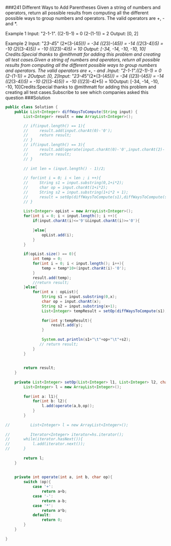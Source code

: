 ###241 Different Ways to Add Parentheses
Given a string of numbers and operators, return all possible results from computing all the different possible ways to group numbers and operators. The valid operators are +, - and *.

Example 1
Input: "2-1-1".
((2-1)-1) = 0
(2-(1-1)) = 2
Output: [0, 2]

Example 2
Input: "2*3-4*5"
(2*(3-(4*5))) = -34
((2*3)-(4*5)) = -14
((2*(3-4))*5) = -10
(2*((3-4)*5)) = -10
(((2*3)-4)*5) = 10
Output: [-34, -14, -10, -10, 10]
Credits:Special thanks to @mithmatt for adding this problem and creating all test cases.Given a string of numbers and operators, return all possible results from computing all the different possible ways to group numbers and operators. The valid operators are +, - and *.Input: "2-1-1".((2-1)-1) = 0
(2-(1-1)) = 2Output: [0, 2]Input: "2*3-4*5"(2*(3-(4*5))) = -34
((2*3)-(4*5)) = -14
((2*(3-4))*5) = -10
(2*((3-4)*5)) = -10
(((2*3)-4)*5) = 10Output: [-34, -14, -10, -10, 10]Credits:Special thanks to @mithmatt for adding this problem and creating all test cases.Subscribe to see which companies asked this question
###Solution
```java
public class Solution {
    public List<Integer> diffWaysToCompute(String input) {
        List<Integer> result = new ArrayList<Integer>();

        // if(input.length() == 1){
        //     result.add(input.charAt(0)-'0');
        //     return result;
        // }
        // if(input.length() == 3){
        //     result.add(operate(input.charAt(0)-'0',input.charAt(2)-'0',input.charAt(1)));   
        //     return result;
        // }
        
        // int len = (input.length() - 1)/2;
        
        // for(int i = 0; i < len ; i ++){
        //     String s1 = input.substring(0,1+i*2);
        //     char op = input.charAt(1+i*2);
        //     String s2 = input.substring(1+i*2 + 1);
        //     result = setOp(diffWaysToCompute(s1),diffWaysToCompute(s2),op);
        // }
        
        List<Integer> opList = new ArrayList<Integer>();
        for(int i = 0; i < input.length(); i ++){
            if(input.charAt(i)<='9'&&input.charAt(i)>='0'){
                
            }else{
                opList.add(i);
            }
        }
        
        if(opList.size() == 0){
            int temp = 0;
            for(int i = 0; i < input.length(); i++){
                temp = temp*10+(input.charAt(i)-'0');
            }
            result.add(temp);
            //return result;
        }else{
            for(int x : opList){
                String s1 = input.substring(0,x);
                char op = input.charAt(x);
                String s2 = input.substring(x+1);
                List<Integer> tempResult = setOp(diffWaysToCompute(s1),diffWaysToCompute(s2),op);
                
                for(int y:tempResult){
                    result.add(y);
                }
                
                System.out.println(s1+"\t"+op+"\t"+s2);
               // return result;
            }
        }
        
        
        return result;
    }
    
    private List<Integer> setOp(List<Integer> l1, List<Integer> l2, char op){
        List<Integer> l = new ArrayList<Integer>();
        
        for(int a: l1){
            for(int b: l2){
                l.add(operate(a,b,op));
            }
        }
        
//         List<Integer> l = new ArrayList<Integer>();
        
//         Iterator<Integer> iterator=hs.iterator();
// 		while(iterator.hasNext()){
// 			l.add(iterator.next());
// 		}
        
        return l;
    }
    
    
    private int operate(int a, int b, char op){
        switch (op){
            case '+':
                return a+b;
            case '-':
                return a-b;
            case '*':
                return a*b;
            default:
                return 0;
        }
    }
    
}
